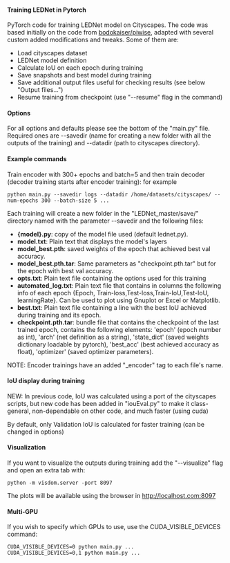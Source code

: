 #### Training LEDNet in Pytorch

PyTorch code for training LEDNet model on Cityscapes. The code was based initially on the code from [bodokaiser/piwise](https://github.com/bodokaiser/piwise), adapted with several custom added modifications and tweaks. Some of them are:
- Load cityscapes dataset
- LEDNet model definition
- Calculate IoU on each epoch during training
- Save snapshots and best model during training
- Save additional output files useful for checking results (see below "Output files...")
- Resume training from checkpoint (use "--resume" flag in the command)

#### Options
For all options and defaults please see the bottom of the "main.py" file. Required ones are --savedir (name for creating a new folder with all the outputs of the training) and --datadir (path to cityscapes directory).

#### Example commands
Train encoder with 300+ epochs and batch=5 and then train decoder (decoder training starts after encoder training): for example
```
python main.py --savedir logs --datadir /home/datasets/cityscapes/ --num-epochs 300 --batch-size 5 ...
```

Each training will create a new folder in the "LEDNet_master/save/" directory named with the parameter --savedir and the following files:
* **{model}.py**: copy of the model file used (default lednet.py). 
* **model.txt**: Plain text that displays the model's layers
* **model_best.pth**: saved weights of the epoch that achieved best val accuracy.
* **model_best.pth.tar**: Same parameters as "checkpoint.pth.tar" but for the epoch with best val accuracy.
* **opts.txt**: Plain text file containing the options used for this training
* **automated_log.txt**: Plain text file that contains in columns the following info of each epoch {Epoch, Train-loss,Test-loss,Train-IoU,Test-IoU, learningRate}. Can be used to plot using Gnuplot or Excel or Matplotlib.
* **best.txt**: Plain text file containing a line with the best IoU achieved during training and its epoch.
* **checkpoint.pth.tar**: bundle file that contains the checkpoint of the last trained epoch, contains the following elements: 'epoch' (epoch number as int), 'arch' (net definition as a string), 'state_dict' (saved weights dictionary loadable by pytorch), 'best_acc' (best achieved accuracy as float), 'optimizer' (saved optimizer parameters).

NOTE: Encoder trainings have an added "_encoder" tag to each file's name.

#### IoU display during training

NEW: In previous code, IoU was calculated using a port of the cityscapes scripts, but new code has been added in "iouEval.py" to make it class-general, non-dependable on other code, and much faster (using cuda)

By default, only Validation IoU is calculated for faster training (can be changed in options)

#### Visualization
If you want to visualize the outputs during training add the "--visualize" flag and open an extra tab with:
```
python -m visdom.server -port 8097
```
The plots will be available using the browser in http://localhost.com:8097

#### Multi-GPU
If you wish to specify which GPUs to use, use the CUDA_VISIBLE_DEVICES command:
```
CUDA_VISIBLE_DEVICES=0 python main.py ...
CUDA_VISIBLE_DEVICES=0,1 python main.py ...
```


